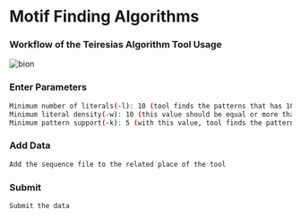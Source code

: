 # Motif Finding Algorithms
### Workflow of the Teiresias Algorithm Tool Usage
![bion](https://user-images.githubusercontent.com/56896338/106270912-bab7c700-623f-11eb-9c3c-dde0e3f3230b.PNG)

### Enter Parameters
```bash
Minimum number of literals(-l): 10 (tool finds the patterns that has 10 or more literals) 
Minimum literal density(-w): 10 (this value should be equal or more than –l) 
Minimum pattern support(-k): 5 (with this value, tool finds the patterns that shows up at least 5 times in sequences) 
```
### Add Data
```bash
Add the sequence file to the related place of the tool
```
### Submit
```bash
Submit the data
```
